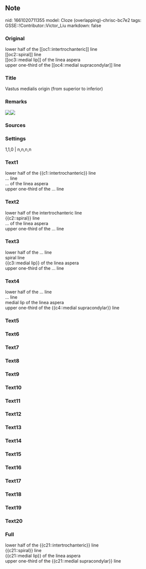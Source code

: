 ## Note
nid: 1661020711355
model: Cloze (overlapping)-chrisc-bc7e2
tags: GSSE::!Contributor::Victor_Liu
markdown: false

### Original
<div>
  lower half of the [[oc1::intertrochanteric]] line
  <div>
    [[oc2::spiral]] line
  </div>
  <div>
    [[oc3::medial lip]] of the linea aspera
  </div>
  <div>
    upper one-third of the [[oc4::medial supracondylar]] line
  </div>
</div>

### Title
Vastus medialis origin (from superior to inferior)

### Remarks
<img src=
"paste-282aaf8bf45a8ca4fde88764eccf67ba03d8c027.jpg"><img src= 
"paste-d35583fe324054411d8223c52600fd235b4b7981.jpg">

### Sources


### Settings
1,1,0 | n,n,n,n

### Text1
<div>
  lower half of the {{c1::intertrochanteric}} line
  <div>
    ... line
  </div>
  <div>
    ... of the linea aspera
  </div>
  <div>
    upper one-third of the ... line
  </div>
</div>

### Text2
<div>
  lower half of the intertrochanteric line
  <div>
    {{c2::spiral}} line
  </div>
  <div>
    ... of the linea aspera
  </div>
  <div>
    upper one-third of the ... line
  </div>
</div>

### Text3
<div>
  lower half of the ... line
  <div>
    spiral line
  </div>
  <div>
    {{c3::medial lip}} of the linea aspera
  </div>
  <div>
    upper one-third of the ... line
  </div>
</div>

### Text4
<div>
  lower half of the ... line
  <div>
    ... line
  </div>
  <div>
    medial lip of the linea aspera
  </div>
  <div>
    upper one-third of the {{c4::medial supracondylar}} line
  </div>
</div>

### Text5


### Text6


### Text7


### Text8


### Text9


### Text10


### Text11


### Text12


### Text13


### Text14


### Text15


### Text16


### Text17


### Text18


### Text19


### Text20


### Full
<div>
  lower half of the {{c21::intertrochanteric}} line
  <div>
    {{c21::spiral}} line
  </div>
  <div>
    {{c21::medial lip}} of the linea aspera
  </div>
  <div>
    upper one-third of the {{c21::medial supracondylar}} line
  </div>
</div>
